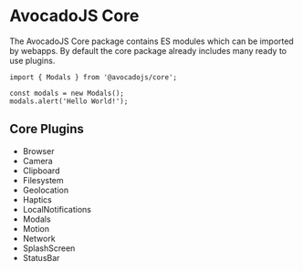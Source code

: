 # AvocadoJS Core

The AvocadoJS Core package contains ES modules which can be imported by webapps. By default the core package already includes many ready to use plugins.

```
import { Modals } from '@avocadojs/core';

const modals = new Modals();
modals.alert('Hello World!');
```

## Core Plugins

* Browser
* Camera
* Clipboard
* Filesystem
* Geolocation
* Haptics
* LocalNotifications
* Modals
* Motion
* Network
* SplashScreen
* StatusBar